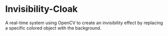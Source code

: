 # Invisibility-Cloak
A real-time system using OpenCV to create an invisibility effect by replacing a specific colored object with the background.
